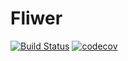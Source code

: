 # Fliwer

[![Build Status](https://github.com/Fastaxx/Fliwer.jl/actions/workflows/CI.yml/badge.svg?branch=main)](https://github.com/Fastaxx/Fliwer.jl/actions/workflows/CI.yml?query=branch%3Amain)
[![codecov](https://codecov.io/gh/Fastaxx/Fliwer.jl/graph/badge.svg?token=M793ORXXRT)](https://codecov.io/gh/Fastaxx/Fliwer.jl)